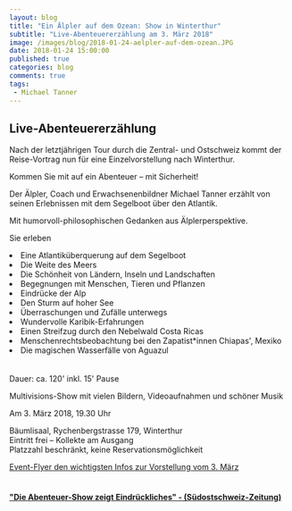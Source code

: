 ```yaml
---
layout: blog
title: "Ein Älpler auf dem Ozean: Show in Winterthur"
subtitle: "Live-Abenteuererzählung am 3. März 2018"
image: /images/blog/2018-01-24-aelpler-auf-dem-ozean.JPG
date: 2018-01-24 15:00:00
published: true
categories: blog
comments: true
tags:
 - Michael Tanner
---
```

<h2>Live-Abenteuererzählung</h2>

Nach der letztjährigen Tour durch die Zentral- und Ostschweiz kommt der Reise-Vortrag nun für eine Einzelvorstellung nach Winterthur.

Kommen Sie mit auf ein Abenteuer
– mit Sicherheit!

Der Älpler, Coach und Erwachsenenbildner Michael Tanner erzählt von seinen Erlebnissen mit dem Segelboot über den Atlantik.

Mit humorvoll-philosophischen Gedanken aus Älplerperspektive.

Sie erleben

<li>Eine Atlantiküberquerung auf dem Segelboot</li>
<li>Die Weite des Meers</li>
<li>Die Schönheit von Ländern, Inseln und Landschaften</li>
<li>Begegnungen mit Menschen, Tieren und Pflanzen</li>
<li>Eindrücke der Alp</li>
<li>Den Sturm auf hoher See</li>
<li>Überraschungen und Zufälle unterwegs</li>
<li>Wundervolle Karibik-Erfahrungen</li>
<li>Einen Streifzug durch den Nebelwald Costa Ricas</li>
<li>Menschenrechtsbeobachtung bei den Zapatist*innen Chiapas', Mexiko</li>
<li>Die magischen Wasserfälle von Aguazul</li><br>
<br>
Dauer: ca. 120' inkl. 15' Pause

Multivisions-Show mit vielen Bildern, Videoaufnahmen und schöner Musik

Am 3. März 2018, 19.30 Uhr

Bäumlisaal, Rychenbergstrasse 179, Winterthur<br>
Eintritt frei – Kollekte am Ausgang<br>
Platzzahl beschränkt, keine Reservationsmöglichkeit

<a href="https://www.sinndrin.ch/angebote/multivisions-show-ein-aelpler-auf-dem-ozean/Aelpler-Ozean-Winterthur-Flyer-A6.pdf" class="button big expand"><i class="fi-arrow-right"></i> Event-Flyer den wichtigsten Infos zur Vorstellung vom 3. März</a>
<br><br>
<h4><p><a href="https://www.sinndrin.ch/angebote/multivisions-show-ein-aelpler-auf-dem-ozean/05_sogl_72_2017-10-09.pdf">"Die Abenteuer-Show zeigt Eindrückliches" - (Südostschweiz-Zeitung)</a></p><h4>
